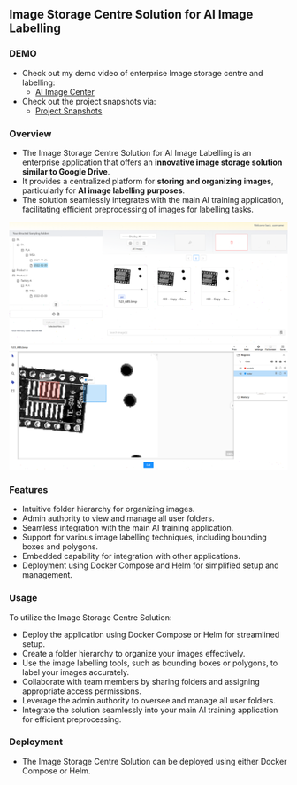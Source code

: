 ## Image Storage Centre Solution for AI Image Labelling

### DEMO

- Check out my demo video of enterprise Image storage centre and labelling:
  - [AI Image Center](https://www.youtube.com/watch?v=WPQIDdTpDag&feature=youtu.be)
- Check out the project snapshots via:
  - [Project Snapshots](https://www.behance.net/gallery/174480421/AI-Image-Centre-Solution)

### Overview

- The Image Storage Centre Solution for AI Image Labelling is an enterprise application that offers an **innovative image storage solution similar to Google Drive**.
- It provides a centralized platform for **storing and organizing images**, particularly for **AI image labelling purposes**.
- The solution seamlessly integrates with the main AI training application, facilitating efficient preprocessing of images for labelling tasks.

<img src="ai_image_center_demo1.png" alt="Alt Text" width="600" height="auto">
<img src="ai_image_center_demo2.png" alt="Alt Text" width="600" height="auto">

### Features

- Intuitive folder hierarchy for organizing images.
- Admin authority to view and manage all user folders.
- Seamless integration with the main AI training application.
- Support for various image labelling techniques, including bounding boxes and polygons.
- Embedded capability for integration with other applications.
- Deployment using Docker Compose and Helm for simplified setup and management.

### Usage

To utilize the Image Storage Centre Solution:

- Deploy the application using Docker Compose or Helm for streamlined setup.
- Create a folder hierarchy to organize your images effectively.
- Use the image labelling tools, such as bounding boxes or polygons, to label your images accurately.
- Collaborate with team members by sharing folders and assigning appropriate access permissions.
- Leverage the admin authority to oversee and manage all user folders.
- Integrate the solution seamlessly into your main AI training application for efficient preprocessing.

### Deployment

- The Image Storage Centre Solution can be deployed using either Docker Compose or Helm.
